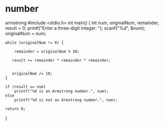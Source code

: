 # number
armstrong
#include <stdio.h>
int main() {
    int num, originalNum, remainder, result = 0;
    printf("Enter a three-digit integer: ");
    scanf("%d", &num);
    originalNum = num;

    while (originalNum != 0) {
       
        remainder = originalNum % 10;
        
       result += remainder * remainder * remainder;
        
       
       originalNum /= 10;
    }

    if (result == num)
        printf("%d is an Armstrong number.", num);
    else
        printf("%d is not an Armstrong number.", num);

    return 0;
}
